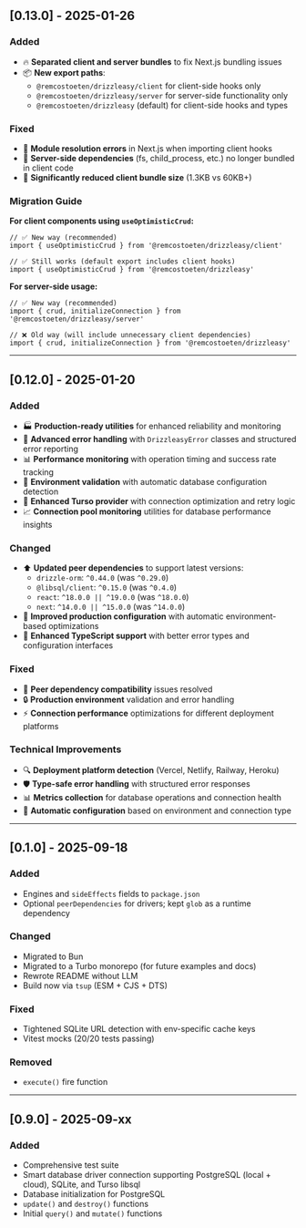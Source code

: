 ## [0.13.0] - 2025-01-26

### Added

- 🔥 **Separated client and server bundles** to fix Next.js bundling issues
- 📦 **New export paths**: 
  - `@remcostoeten/drizzleasy/client` for client-side hooks only
  - `@remcostoeten/drizzleasy/server` for server-side functionality only
  - `@remcostoeten/drizzleasy` (default) for client-side hooks and types

### Fixed

- 🐛 **Module resolution errors** in Next.js when importing client hooks
- 🔧 **Server-side dependencies** (fs, child_process, etc.) no longer bundled in client code
- 🚀 **Significantly reduced client bundle size** (1.3KB vs 60KB+)

### Migration Guide

**For client components using `useOptimisticCrud`:**
```tsx
// ✅ New way (recommended)
import { useOptimisticCrud } from '@remcostoeten/drizzleasy/client'

// ✅ Still works (default export includes client hooks)
import { useOptimisticCrud } from '@remcostoeten/drizzleasy'
```

**For server-side usage:**
```tsx
// ✅ New way (recommended)
import { crud, initializeConnection } from '@remcostoeten/drizzleasy/server'

// ❌ Old way (will include unnecessary client dependencies)
import { crud, initializeConnection } from '@remcostoeten/drizzleasy'
```

---

## [0.12.0] - 2025-01-20

### Added

- 🏭 **Production-ready utilities** for enhanced reliability and monitoring
- 🚨 **Advanced error handling** with `DrizzleasyError` classes and structured error reporting
- 📊 **Performance monitoring** with operation timing and success rate tracking
- 🔧 **Environment validation** with automatic database configuration detection
- 🔄 **Enhanced Turso provider** with connection optimization and retry logic
- 📈 **Connection pool monitoring** utilities for database performance insights

### Changed

- ⬆️ **Updated peer dependencies** to support latest versions:
  - `drizzle-orm`: `^0.44.0` (was `^0.29.0`)
  - `@libsql/client`: `^0.15.0` (was `^0.4.0`)
  - `react`: `^18.0.0 || ^19.0.0` (was `^18.0.0`)
  - `next`: `^14.0.0 || ^15.0.0` (was `^14.0.0`)
- 🔧 **Improved production configuration** with automatic environment-based optimizations
- 📝 **Enhanced TypeScript support** with better error types and configuration interfaces

### Fixed

- 🐛 **Peer dependency compatibility** issues resolved
- 🔒 **Production environment** validation and error handling
- ⚡ **Connection performance** optimizations for different deployment platforms

### Technical Improvements

- 🔍 **Deployment platform detection** (Vercel, Netlify, Railway, Heroku)
- 🛡️ **Type-safe error handling** with structured error responses
- 📊 **Metrics collection** for database operations and connection health
- 🔧 **Automatic configuration** based on environment and connection type

---

## [0.1.0] - 2025-09-18

### Added

- Engines and `sideEffects` fields to `package.json`
- Optional `peerDependencies` for drivers; kept `glob` as a runtime dependency

### Changed

- Migrated to Bun
- Migrated to a Turbo monorepo (for future examples and docs)
- Rewrote README without LLM
- Build now via `tsup` (ESM + CJS + DTS)

### Fixed

- Tightened SQLite URL detection with env-specific cache keys
- Vitest mocks (20/20 tests passing)

### Removed

- `execute()` fire function

---

## [0.9.0] - 2025-09-xx

### Added

- Comprehensive test suite
- Smart database driver connection supporting PostgreSQL (local + cloud), SQLite, and Turso libsql
- Database initialization for PostgreSQL
- `update()` and `destroy()` functions
- Initial `query()` and `mutate()` functions
